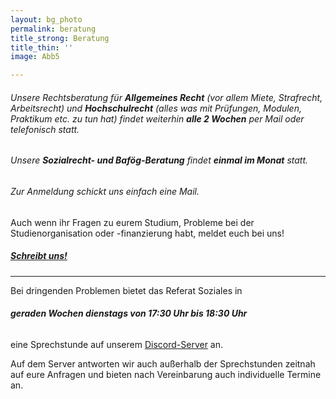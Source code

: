```yaml
---
layout: bg_photo
permalink: beratung
title_strong: Beratung
title_thin: ''
image: Abb5

---
```

###### Unsere Rechtsberatung für **Allgemeines Recht** (vor allem Miete, Strafrecht, Arbeitsrecht) und **Hochschulrecht** (alles was mit Prüfungen, Modulen, Praktikum etc. zu tun hat) findet weiterhin **alle 2 Wochen** per Mail oder telefonisch statt.

###### Unsere **Sozialrecht- und Bafög-Beratung** findet **einmal im Monat** statt.

###### Zur Anmeldung schickt uns einfach eine Mail.

Auch wenn ihr Fragen zu eurem Studium, Probleme bei der Studienorganisation oder -finanzierung habt, meldet euch bei uns!

##### [Schreibt uns!](mailto:asta.htw.students@gmail.com)

***

Bei dringenden Problemen bietet das Referat Soziales in

###### **geraden Wochen dienstags von 17:30 Uhr bis 18:30 Uhr**

eine Sprechstunde auf unserem [Discord-Server](https://discord.com/invite/B695Bgn "AStA-Discord") an.

Auf dem Server antworten wir auch außerhalb der Sprechstunden zeitnah auf eure Anfragen und bieten nach Vereinbarung auch individuelle Termine an.